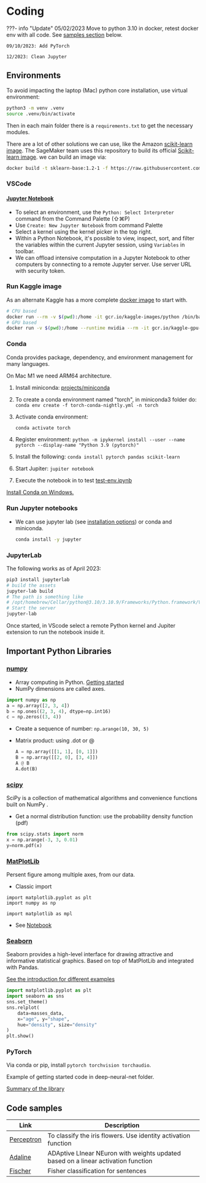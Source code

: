 # Coding

???- info "Update"
    05/02/2023 Move to python 3.10 in docker, retest docker env with all code. See [samples section](#code-samples) below.

    09/10/2023: Add PyTorch

    12/2023: Clean Jupyter

## Environments

To avoid impacting the laptop (Mac) python core installation, use virtual environment:

```sh
python3 -m venv .venv
source .venv/bin/activate
```

Then in each main folder there is a `requirements.txt` to get the necessary modules.

There are a lot of other solutions we can use, like the Amazon [scikit-learn image](https://raw.githubusercontent.com/aws/sagemaker-scikit-learn-container/master/docker/1.2-1/base/Dockerfile.cpu). The SageMaker team uses this repository to build its official [Scikit-learn image](https://github.com/aws/sagemaker-scikit-learn-container).  we can build an image via:

```sh
docker build -t sklearn-base:1.2-1 -f https://raw.githubusercontent.com/aws/sagemaker-scikit-learn-container/master/docker/1.2-1/base/Dockerfile.cpu .
```

### VSCode

#### [Jupyter Notebook](https://code.visualstudio.com/docs/datascience/jupyter-notebooks)

* To select an environment, use the `Python: Select Interpreter` command from the Command Palette (⇧⌘P)
* Use `Create: New Jupyter Notebook` from command Palette
* Select a kernel using the kernel picker in the top right.
* Within a Python Notebook, it's possible to view, inspect, sort, and filter the variables within the current Jupyter session, using `Variables` in toolbar.
* We can offload intensive computation in a Jupyter Notebook to other computers by connecting to a remote Jupyter server. Use server URL with security token.

### Run Kaggle image

As an alternate Kaggle has a more complete [docker image](https://github.com/Kaggle/docker-python) to start with. 

```sh
# CPU based
docker run --rm -v $(pwd):/home -it gcr.io/kaggle-images/python /bin/bash
# GPU based
docker run -v $(pwd):/home --runtime nvidia --rm -it gcr.io/kaggle-gpu-images/python /bin/bash
```

### Conda

Conda provides package, dependency, and environment management for many languages. 

On Mac M1 we need ARM64 architecture. 

1. Install miniconda: [projects/miniconda](https://docs.conda.io/projects/miniconda/en/latest/)
1. To create a conda environment named "torch", in miniconda3 folder do: `conda env create -f torch-conda-nightly.yml -n torch`
1. Activate conda environment: 

    ```sh
    conda activate torch
    ```

1. Register environment: `python -m ipykernel install --user --name pytorch --display-name "Python 3.9 (pytorch)"`
1. Install the following: `conda install pytorch pandas scikit-learn`
1. Start Jupiter: `jupiter notebook`
1. Execute the notebook in to test [test-env.ipynb](https://github.com/jbcodeforce/ML-studies/tree/master/deep-neural-net/test-env.ipynb)


[Install Conda on Windows.](https://conda.io/projects/conda/en/latest/user-guide/install/windows.html)

### Run Jupyter notebooks

* We can use jupyter lab (see [installation options](https://jupyter.org/install.html)) or conda and miniconda.

    ```sh
    conda install -y jupyter
    ```
    
### JupyterLab

The following works as of April 2023:

```sh
pip3 install jupyterlab
# build the assets
jupyter-lab build
# The path is something like
# /opt/homebrew/Cellar/python@3.10/3.10.9/Frameworks/Python.framework/Versions/3.10/share/jupyter/lab
# Start the server
jupyter-lab
```

Once started, in VScode select a remote Python kernel and Jupiter extension to run the notebook inside it. 

## Important Python Libraries

### [numpy](https://numpy.org/)

* Array computing in Python. [Getting started](https://numpy.org/devdocs/user/quickstart.html)
* NumPy dimensions are called axes.

```python
import numpy as np
a = np.array([2, 3, 4])
b = np.ones((2, 3, 4), dtype=np.int16)
c = np.zeros((3, 4))
```
* Create a sequence of number: `np.arange(10, 30, 5)`
* Matrix product: using .dot or @

    ```python
    A = np.array([[1, 1], [0, 1]])
    B = np.array([[2, 0], [3, 4]])
    A @ B
    A.dot(B)
    ```

### [scipy](https://scipy.org/)

SciPy is a collection of mathematical algorithms and convenience functions built on NumPy .

* Get a normal distribution function: use the probability density function (pdf)

```python
from scipy.stats import norm
x = np.arange(-3, 3, 0.01)
y=norm.pdf(x)
```

### [MatPlotLib](https://matplotlib.org/stable/users/index.html)

Persent figure among multiple axes, from our data.


* Classic import

```
import matplotlib.pyplot as plt
import numpy as np

import matplotlib as mpl
```

* See [Notebook](https://github.com/jbcodeforce/ML-studies/blob/master/notebooks/MatPlotLib.ipynb)

### [Seaborn](https://seaborn.pydata.org/)

Seaborn provides a high-level interface for drawing attractive and informative statistical graphics. Based on top of MatPlotLib and integrated with Pandas.

[See the introduction for different examples](https://seaborn.pydata.org/tutorial/introduction.html)


```python
import matplotlib.pyplot as plt
import seaborn as sns
sns.set_theme()
sns.relplot(
    data=masses_data,
    x="age", y="shape", 
    hue="density", size="density"
)
plt.show()
```

### PyTorch

Via conda or pip, install `pytorch torchvision torchaudio`.

Example of getting started code in deep-neural-net folder. 

[Summary of the library](./pytorch.md)

## Code samples

| Link | Description |
| --- | --- |
| [Perceptron](https://github.com/jbcodeforce/ML-studies/blob/master/ml-python/classifiers/TestPerceptron.py) |  To classify the iris flowers. Use identity activation function |
| [Adaline](https://github.com/jbcodeforce/ML-studies/blob/master/ml-python/classifiers/TestAdaline.py) | ADAptive LInear NEuron with weights updated based on a linear activation function |
| [Fischer](https://github.com/jbcodeforce/ML-studies/blob/master/ml-python/classifiers/TestBatteryClassifier.py) | Fisher classification for sentences |